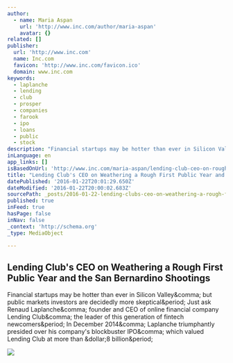 ```yaml
---
author:
  - name: Maria Aspan
    url: 'http://www.inc.com/author/maria-aspan'
    avatar: {}
related: []
publisher:
  url: 'http://www.inc.com'
  name: Inc.com
  favicon: 'http://www.inc.com/favicon.ico'
  domain: www.inc.com
keywords:
  - laplanche
  - lending
  - club
  - prosper
  - companies
  - farook
  - ipo
  - loans
  - public
  - stock
description: "Financial startups may be hotter than ever in Silicon Valley, but public markets investors are decidedly more skeptical. Just ask Renaud Laplanche, founder and CEO of online financial company Lending Club, the leader of this generation of fintech newcomers. In December 2014, Laplanche triumphantly presided over his company's blockbuster IPO, which valued Lending Club at more than $8 billion."
inLanguage: en
app_links: []
isBasedOnUrl: 'http://www.inc.com/maria-aspan/lending-club-ceo-on-rough-first-public-year.html'
title: "Lending Club's CEO on Weathering a Rough First Public Year and the San Bernardino Shootings"
datePublished: '2016-01-22T20:01:29.650Z'
dateModified: '2016-01-22T20:00:02.683Z'
sourcePath: _posts/2016-01-22-lending-clubs-ceo-on-weathering-a-rough-first-public-year-a.md
published: true
inFeed: true
hasPage: false
inNav: false
_context: 'http://schema.org'
_type: MediaObject

---
```

<article style=""><h1>Lending Club's CEO on Weathering a Rough First Public Year and the San Bernardino Shootings</h1><p>Financial startups may be hotter than ever in Silicon Valley&amp;comma; but public markets investors are decidedly more skeptical&amp;period; Just ask Renaud Laplanche&amp;comma; founder and CEO of online financial company Lending Club&amp;comma; the leader of this generation of fintech newcomers&amp;period; In December 2014&amp;comma; Laplanche triumphantly presided over his company's blockbuster IPO&amp;comma; which valued Lending Club at more than &amp;dollar;8 billion&amp;period;</p><img src="http://images.inc.com/uploaded_files/image/970x450/GettyImages-495547948-web_78184.jpg" /></article>